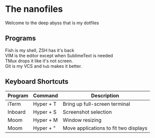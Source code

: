 # The nanofiles
Welcome to the deep abyss that is my dotfiles

## Programs
Fish is my shell, ZSH has it's back  
VIM is the editor except when SublimeText is needed  
TMux drops it like it's not screen.  
Git is my VCS and `hub` makes it better.  


## Keyboard Shortcuts
Program | Command | Description
------- | ------- | -----------
iTerm   | Hyper + T | Bring up full-screen terminal
Inboard | Hyper + S | Screenshot selection
Moom    | Hyper + M | Window resizing
Moom    | Hyper + " | Move applications to fit two displays
